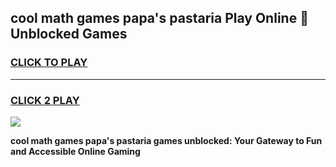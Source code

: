 
## cool math games papa's pastaria Play Online 👋 Unblocked Games
<h3>
<a href="https://news.freeplayer.one?title=cool_math_games_papa's_pastaria&ref=17CMG">CLICK TO PLAY</a></h3>
<hr>

<h3>
<a href="https://news.freeplayer.one?title=cool_math_games_papa's_pastaria&ref=17CMG">CLICK 2 PLAY</a>
  
</h3>

<a href="https://news.freeplayer.one?title=cool_math_games_papa's_pastaria&ref=17CMG/"><img src="https://clearcache.store/games.png"></a>


**cool math games papa's pastaria games unblocked: Your Gateway to Fun and Accessible Online Gaming**
